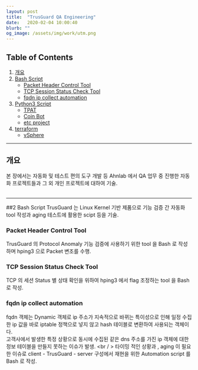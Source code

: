 ```yaml
---
layout: post
title:  "TrusGuard QA Engineering"
date:   2020-02-04 10:00:40
blurb: ""
og_image: /assets/img/work/utm.png
---
```


## Table of Contents
1. [개요](#개요)
2. [Bash Script](#bash-Script)
    * [Packet Header Control Tool](packet-header-control)
    * [TCP Session Status Check Tool](#tcp-session-status-check-tool)
    * [fqdn ip collect automation](#fqdn-ip-collect-automation) 
3. [Python3 Script](#python3-script)
    * [TPAT](#tpat)
    * [Coin Bot](#coin-bot)
    * [etc project](#etc-project)
4. [terraform](#terraform)
    * [vSphere](#vsphere)

---

## 개요
 본 장에서는 자동화 및 테스트 편의 도구 개발 등 Ahnlab 에서 QA 업무 중 진행한 자동화 프로젝트들과 그 외 개인 프로젝트에 대하여 기술.  
<br />

---

##2 Bash Script
TrusGuard 는 Linux Kernel 기반 제품으로 기능 검증 간 자동화 tool 작성과 aging 테스트에 활용한 scipt 등을 기술.  
 
### Packet Header Control Tool
TrusGuard 의 Protocol Anomaly 기능 검증에 사용하기 위한 tool 을 Bash 로 작성하며 hping3 으로 Packet 변조를 수행.

### TCP Session Status Check Tool
TCP 의 세션 Status 별 상태 확인을 위하여 hping3 에서 flag 조정하는 tool 을 Bash 로 작성. 

### fqdn ip collect automation
fqdn 객체는 Dynamic 객체로 ip 주소가 지속적으로 바뀌는 특이성으로 인해 일정 수집한 ip 값을 바로 iptable 정책으로 넣지 않고 hash 테이블로 변환하여 사용되는 객체이다. <br />
고객사에서 발생한 특정 상황으로 동시에 수집된 같은 dns 주소를 가진 ip 객체에 대한 정보 테이블을 만들지 못하는 이슈가 발생. <br / >
타이밍 적인 상황과 , aging 이 필요한 이슈로 client - TrusGuard - server 구성에서 재현을 위한 Automation script 를 Bash 로 작성. <br /> 
